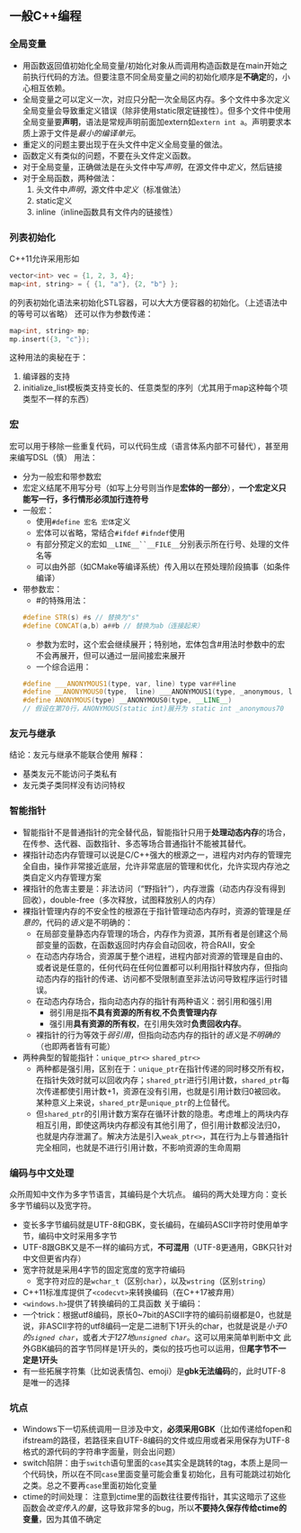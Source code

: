 ## 一般C++编程
### 全局变量
- 用函数返回值初始化全局变量/初始化对象从而调用构造函数是在main开始之前执行代码的方法。但要注意不同全局变量之间的初始化顺序是**不确定**的，小心相互依赖。
- 全局变量之可以定义一次，对应只分配一次全局区内存。多个文件中多次定义全局变量会导致重定义错误（除非使用static限定链接性）。但多个文件中使用全局变量要**声明**，语法是常规声明前面加extern如`extern int a`。声明要求本质上源于文件是*最小的编译单元*。
- 重定义的问题主要出现于在头文件中定义全局变量的做法。
- 函数定义有类似的问题，不要在头文件定义函数。
- 对于全局变量，正确做法是在头文件中写*声明*，在源文件中*定义*，然后链接
- 对于全局函数，两种做法：
  1. 头文件中*声明*，源文件中*定义*（标准做法）
  2. static定义
  3. inline（inline函数具有文件内的链接性）

### 列表初始化
C++11允许采用形如
```cpp
vector<int> vec = {1, 2, 3, 4};
map<int, string> = { {1, "a"}, {2, "b"} };
```
的列表初始化语法来初始化STL容器，可以大大方便容器的初始化。（上述语法中的等号可以省略）
还可以作为参数传递：
```cpp
map<int, string> mp;
mp.insert({3, "c"});
```

这种用法的奥秘在于：
1. 编译器的支持
2. initialize_list模板类支持变长的、任意类型的序列（尤其用于map这种每个项类型不一样的东西）

### 宏
宏可以用于移除一些重复代码，可以代码生成（语言体系内部不可替代），甚至用来编写DSL（慎）
用法：
- 分为一般宏和带参数宏
- 宏定义结尾不用写分号（如写上分号则当作是**宏体的一部分**），**一个宏定义只能写一行，多行情形必须加行连符号**
- 一般宏：
  - 使用`#define 宏名 宏体`定义
  - 宏体可以省略，常结合`#ifdef` `#ifndef`使用
  - 有部分预定义的宏如`__LINE__``__FILE__`分别表示所在行号、处理的文件名等
  - 可以由外部（如CMake等编译系统）传入用以在预处理阶段搞事（如条件编译）
- 带参数宏：
  - #的特殊用法：
  ```cpp
  #define STR(s) #s // 替换为"s"
  #define CONCAT(a,b) a##b // 替换为ab（连接起来）
  ```
  - 参数为宏时，这个宏会继续展开；特别地，宏体包含#用法时参数中的宏不会再展开，但可以通过一层间接宏来展开
  - 一个综合运用：
  ```cpp
  #define ___ANONYMOUS1(type, var, line) type var##line  
  #define __ANONYMOUS0(type,  line) ___ANONYMOUS1(type, _anonymous, line)  
  #define ANONYMOUS(type) __ANONYMOUS0(type, __LINE__)
  // 假设在第70行，ANONYMOUS(static int)展开为 static int _anonymous70
  ```

### 友元与继承
结论：友元与继承不能联合使用
解释：
- 基类友元不能访问子类私有
- 友元类子类同样没有访问特权

### 智能指针
- 智能指针不是普通指针的完全替代品，智能指针只用于**处理动态内存**的场合，在传参、迭代器、函数指针、多态等场合普通指针不能被其替代。
- 裸指针动态内存管理可以说是C/C++强大的根源之一，进程内对内存的管理完全自由，操作非常接近底层，允许非常底层的管理和优化，允许实现内存池之类自定义内存管理方案
- 裸指针的危害主要是：非法访问（“野指针”），内存泄露（动态内存没有得到回收），double-free（多次释放，试图释放别人的内存）
- 裸指针管理内存的不安全性的根源在于指针管理动态内存时，资源的管理是*任意的*，代码的*语义*是不明确的：
  - 在局部变量静态内存管理的场合，内存作为资源，其所有者是创建这个局部变量的函数，在函数返回时内存会自动回收，符合RAII，安全
  - 在动态内存场合，资源属于整个进程，进程内部对资源的管理是自由的、或者说是任意的，任何代码在任何位置都可以利用指针释放内存，但指向动态内存的指针的传递、访问都不受限制直至非法访问导致程序运行时错误。
  - 在动态内存场合，指向动态内存的指针有两种语义：弱引用和强引用
    - 弱引用是指**不具有资源的所有权**,**不负责管理内存**
    - 强引用**具有资源的所有权**，在引用失效时**负责回收内存**。
  - 裸指针的行为等效于*弱引用*，但指向动态内存的指针的*语义*是*不明确的*（也即两者皆有可能）
- 两种典型的智能指针：`unique_ptr<>` `shared_ptr<>`
  - 两种都是强引用，区别在于：`unique_ptr`在指针传递的同时移交所有权，在指针失效时就可以回收内存；`shared_ptr`进行引用计数，`shared_ptr`每次传递都使引用计数+1，资源在没有引用，也就是引用计数归0被回收。某种意义上来说，`shared_ptr`是`unique_ptr`的上位替代。
  - 但`shared_ptr`的引用计数方案存在循环计数的隐患。考虑堆上的两块内存相互引用，即使这两块内存都没有其他引用了，但引用计数都没法归0，也就是内存泄漏了。解决方法是引入`weak_ptr<>`，其在行为上与普通指针完全相同，也就是不进行引用计数，不影响资源的生命周期

### 编码与中文处理
众所周知中文作为多字节语言，其编码是个大坑点。
编码的两大处理方向：变长多字节编码以及宽字符。
- 变长多字节编码就是UTF-8和GBK，变长编码，在编码ASCII字符时使用单字节，编码中文时采用多字节
- UTF-8跟GBK又是不一样的编码方式，**不可混用**（UTF-8更通用，GBK只针对中文但更省内存）
- 宽字符就是采用4字节的固定宽度的宽字符编码
  - 宽字符对应的是`wchar_t`（区别`char`），以及`wstring`（区别`string`）
- C++11标准库提供了`<codecvt>`来转换编码（在C++17被弃用）
- `<windows.h>`提供了转换编码的工具函数
关于编码：
- 一个trick：根据utf8编码，原长0~7bit的ASCII字符的编码前缀都是0，也就是说，非ASCII字符的utf8编码一定是二进制下1开头的char，也就是说是*小于0的`signed char`*，或者*大于127地`unsigned char`*。这可以用来简单判断中文
  此外GBK编码的首字节同样是1开头的，类似的技巧也可以运用，但**尾字节不一定是1开头**
- 有一些拓展字符集（比如说表情包、emoji）是**gbk无法编码**的，此时UTF-8是唯一的选择

### 坑点
- Windows下一切系统调用一旦涉及中文，**必须采用GBK**（比如传递给fopen和ifstream的路径，若路径来自UTF-8编码的文件或应用或者采用保存为UTF-8格式的源代码的字符串字面量，则会出问题）
- switch陷阱：由于`switch`语句里面的`case`其实全是跳转的tag，本质上是同一个代码快，所以在不同`case`里面变量可能会重复初始化，且有可能跳过初始化之类。总之不要再`case`里面初始化变量
- ctime的时间处理：
  注意到ctime里的函数往往要传指针，其实这暗示了这些函数会*改变传入的量*，这导致非常多的bug，所以**不要持久保存传给ctime的变量**，因为其值不确定